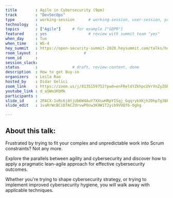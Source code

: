 ```yaml
---
title        : Agile in Cybersecurity (9pm)
track        : "DevSecOps"
type         : working-session      # working-session, user-session, product-session
technology   :
topics       : ["Agile"]     # for example ["GDPR"]
featured     : yes                  # review with summit team "yes"
when_day     : Tue
when_time    : WS-4
hey_summit   : https://open-security-summit-2020.heysummit.com/talks/how-to-get-agile-in-security/
room_layout  :                    #
room_id      :
session_slack: 
status       :               # draft, review-content, done
description  : How to get Buy-in
organizers   : Leila Rao
hosted_by    : Didar Gelici
zoom_link    : https://zoom.us/j/8135159752?pwd=enFReldYZkhpcUVrVnZyZGRoaXI1Zz09
youtube_link : d_aSWm3KbMk
participants :
slide_id     : 2PACX-1vRc6j8tjUb6W4AuY7XXswHRpYISqj_GqqrykXKjh2Dhp7g3BFKYZKxn9l4qc1aM_JFUVzWRT0rVDpgG
slide_edit   : 1vaRrWcBCiD7ACZdrvwPOnw3K9W1T2yib9VUQf6-0ghg

---
```


## About this talk:

Frustrated by trying to fit your complex and unpredictable work into Scrum constraints? Not any more.

Explore the parallels between agility and cybersecurity and discover how to apply a pragmatic lean-agile approach for effective cybersecurity outcomes.

Whether you're trying to shape cybersecurity strategy, or trying to implement improved cybersecurity hygiene, you will walk away with applicable techniques.
